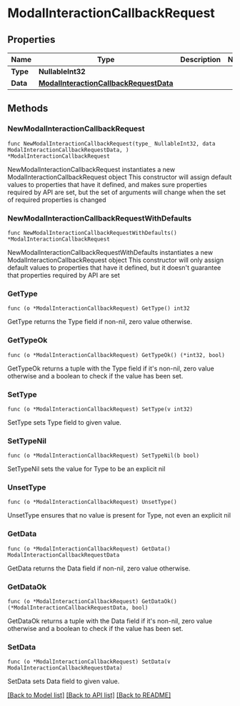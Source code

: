 # ModalInteractionCallbackRequest

## Properties

Name | Type | Description | Notes
------------ | ------------- | ------------- | -------------
**Type** | **NullableInt32** |  | 
**Data** | [**ModalInteractionCallbackRequestData**](ModalInteractionCallbackRequestData.md) |  | 

## Methods

### NewModalInteractionCallbackRequest

`func NewModalInteractionCallbackRequest(type_ NullableInt32, data ModalInteractionCallbackRequestData, ) *ModalInteractionCallbackRequest`

NewModalInteractionCallbackRequest instantiates a new ModalInteractionCallbackRequest object
This constructor will assign default values to properties that have it defined,
and makes sure properties required by API are set, but the set of arguments
will change when the set of required properties is changed

### NewModalInteractionCallbackRequestWithDefaults

`func NewModalInteractionCallbackRequestWithDefaults() *ModalInteractionCallbackRequest`

NewModalInteractionCallbackRequestWithDefaults instantiates a new ModalInteractionCallbackRequest object
This constructor will only assign default values to properties that have it defined,
but it doesn't guarantee that properties required by API are set

### GetType

`func (o *ModalInteractionCallbackRequest) GetType() int32`

GetType returns the Type field if non-nil, zero value otherwise.

### GetTypeOk

`func (o *ModalInteractionCallbackRequest) GetTypeOk() (*int32, bool)`

GetTypeOk returns a tuple with the Type field if it's non-nil, zero value otherwise
and a boolean to check if the value has been set.

### SetType

`func (o *ModalInteractionCallbackRequest) SetType(v int32)`

SetType sets Type field to given value.


### SetTypeNil

`func (o *ModalInteractionCallbackRequest) SetTypeNil(b bool)`

 SetTypeNil sets the value for Type to be an explicit nil

### UnsetType
`func (o *ModalInteractionCallbackRequest) UnsetType()`

UnsetType ensures that no value is present for Type, not even an explicit nil
### GetData

`func (o *ModalInteractionCallbackRequest) GetData() ModalInteractionCallbackRequestData`

GetData returns the Data field if non-nil, zero value otherwise.

### GetDataOk

`func (o *ModalInteractionCallbackRequest) GetDataOk() (*ModalInteractionCallbackRequestData, bool)`

GetDataOk returns a tuple with the Data field if it's non-nil, zero value otherwise
and a boolean to check if the value has been set.

### SetData

`func (o *ModalInteractionCallbackRequest) SetData(v ModalInteractionCallbackRequestData)`

SetData sets Data field to given value.



[[Back to Model list]](../README.md#documentation-for-models) [[Back to API list]](../README.md#documentation-for-api-endpoints) [[Back to README]](../README.md)


